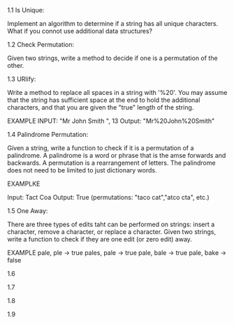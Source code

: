 1.1 Is Unique: 
  
  Implement an algorithm to determine if a string has all unique characters. What if you connot use additional data structures?

1.2 Check Permutation:
  
  Given two strings, write a method to decide if one is a permutation of the other.

1.3 URlify:

  Write a method to replace all spaces in a string with '%20'. You may assume that the string has sufficient space at the end to hold the additional characters, and that you are given the "true" length of the string. 
  
  EXAMPLE
  INPUT:    "Mr John Smith     ", 13
  Output:   "Mr%20John%20Smith"


1.4 Palindrome Permutation:
  
  Given a string, write a function to check if it is a permutation of a palindrome. A palindrome is a word or phrase that is the amse forwards and backwards. A permutation is a rearrangement of letters. The palindrome does not need to be limited to just dictionary words.

  EXAMPLKE

  Input:  Tact Coa
  Output: True (permutations: "taco cat","atco cta", etc.)

1.5 One Away:

  There are three types of edits taht can be performed on strings: insert a character, remove a character, or replace a character. Given two strings, write a function to check if they are one edit (or zero edit) away.

  EXAMPLE
  pale, ple -> true
  pales, pale -> true
  pale, bale -> true
  pale, bake -> false

1.6

1.7

1.8

1.9

